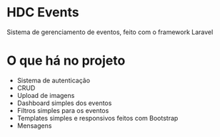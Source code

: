 # HDC Events
Sistema de gerenciamento de eventos, feito com o framework Laravel

# O que há no projeto
- Sistema de autenticação
- CRUD
- Upload de imagens
- Dashboard simples dos eventos
- Filtros simples para os eventos
- Templates simples e responsivos feitos com Bootstrap
- Mensagens
